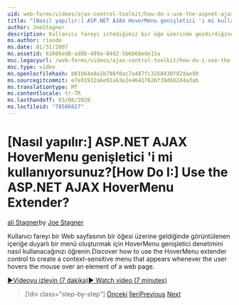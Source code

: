 ```yaml
---
uid: web-forms/videos/ajax-control-toolkit/how-do-i-use-the-aspnet-ajax-hovermenu-extender
title: "[Nasıl yapılır:] ASP.NET AJAX HoverMenu genişletici 'i mi kullanıyorsunuz? | Microsoft Docs"
author: JoeStagner
description: Kullanıcı fareyi istediğimiz bir öğe üzerinde gezdirdiğinde görüntülenen içeriğe duyarlı bir menü oluşturmak için HoverMenu genişletici denetimini nasıl kullanacağınızı öğrenin...
ms.author: riande
ms.date: 01/31/2007
ms.assetid: 61086ed8-ad8b-499a-84d2-5b6b68ede15a
msc.legacyurl: /web-forms/videos/ajax-control-toolkit/how-do-i-use-the-aspnet-ajax-hovermenu-extender
msc.type: video
ms.openlocfilehash: b01b64e0a1b798f0ac7a487fc32b8430f82dae90
ms.sourcegitcommit: e7e91932a6e91a63e2e46417626f39d6b244a3ab
ms.translationtype: MT
ms.contentlocale: tr-TR
ms.lasthandoff: 03/06/2020
ms.locfileid: "78586627"
---
```

# <a name="how-do-i-use-the-aspnet-ajax-hovermenu-extender"></a><span data-ttu-id="5459e-104">[Nasıl yapılır:] ASP.NET AJAX HoverMenu genişletici 'i mi kullanıyorsunuz?</span><span class="sxs-lookup"><span data-stu-id="5459e-104">[How Do I:] Use the ASP.NET AJAX HoverMenu Extender?</span></span>

<span data-ttu-id="5459e-105">[ali Stagner](https://github.com/JoeStagner)</span><span class="sxs-lookup"><span data-stu-id="5459e-105">by [Joe Stagner](https://github.com/JoeStagner)</span></span>

<span data-ttu-id="5459e-106">Kullanıcı fareyi bir Web sayfasının bir öğesi üzerine geldiğinde görüntülenen içeriğe duyarlı bir menü oluşturmak için HoverMenu genişletici denetimini nasıl kullanacağınızı öğrenin.</span><span class="sxs-lookup"><span data-stu-id="5459e-106">Discover how to use the HoverMenu extender control to create a context-sensitive menu that appears whenever the user hovers the mouse over an element of a web page.</span></span>

[<span data-ttu-id="5459e-107">&#9654;Videoyu izleyin (7 dakika)</span><span class="sxs-lookup"><span data-stu-id="5459e-107">&#9654; Watch video (7 minutes)</span></span>](https://channel9.msdn.com/Blogs/ASP-NET-Site-Videos/how-do-i-use-the-aspnet-ajax-hovermenu-extender)

> [!div class="step-by-step"]
> <span data-ttu-id="5459e-108">[Önceki](how-do-i-use-the-aspnet-ajax-filteredtextbox-extender.md)
> [İleri](how-do-i-use-the-aspnet-ajax-togglebutton-extender.md)</span><span class="sxs-lookup"><span data-stu-id="5459e-108">[Previous](how-do-i-use-the-aspnet-ajax-filteredtextbox-extender.md)
[Next](how-do-i-use-the-aspnet-ajax-togglebutton-extender.md)</span></span>
